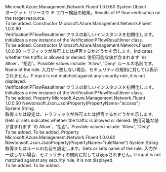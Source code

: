<Type Name="VerificationIPFlowResultInner" FullName="Microsoft.Azure.Management.Network.Fluent.Models.VerificationIPFlowResultInner">
  <TypeSignature Language="C#" Value="public class VerificationIPFlowResultInner" />
  <TypeSignature Language="ILAsm" Value=".class public auto ansi beforefieldinit VerificationIPFlowResultInner extends System.Object" />
  <TypeSignature Language="DocId" Value="T:Microsoft.Azure.Management.Network.Fluent.Models.VerificationIPFlowResultInner" />
  <TypeSignature Language="VB.NET" Value="Public Class VerificationIPFlowResultInner" />
  <TypeSignature Language="F#" Value="type VerificationIPFlowResultInner = class" />
  <AssemblyInfo>
    <AssemblyName>Microsoft.Azure.Management.Network.Fluent</AssemblyName>
    <AssemblyVersion>1.0.0.60</AssemblyVersion>
  </AssemblyInfo>
  <Base>
    <BaseTypeName>System.Object</BaseTypeName>
  </Base>
  <Interfaces />
  <Docs>
    <summary>
            <span data-ttu-id="fff19-101">ターゲット リソースで IP フロー検証の結果。</span><span class="sxs-lookup"><span data-stu-id="fff19-101">Results of IP flow verification on the target resource.</span></span>
            </summary>
    <remarks>To be added.</remarks>
  </Docs>
  <Members>
    <Member MemberName=".ctor">
      <MemberSignature Language="C#" Value="public VerificationIPFlowResultInner ();" />
      <MemberSignature Language="ILAsm" Value=".method public hidebysig specialname rtspecialname instance void .ctor() cil managed" />
      <MemberSignature Language="DocId" Value="M:Microsoft.Azure.Management.Network.Fluent.Models.VerificationIPFlowResultInner.#ctor" />
      <MemberSignature Language="VB.NET" Value="Public Sub New ()" />
      <MemberType>Constructor</MemberType>
      <AssemblyInfo>
        <AssemblyName>Microsoft.Azure.Management.Network.Fluent</AssemblyName>
        <AssemblyVersion>1.0.0.60</AssemblyVersion>
      </AssemblyInfo>
      <Parameters />
      <Docs>
        <summary>
            <span data-ttu-id="fff19-102">VerificationIPFlowResultInner クラスの新しいインスタンスを初期化します。</span><span class="sxs-lookup"><span data-stu-id="fff19-102">Initializes a new instance of the VerificationIPFlowResultInner class.</span></span>
            </summary>
        <remarks>To be added.</remarks>
      </Docs>
    </Member>
    <Member MemberName=".ctor">
      <MemberSignature Language="C#" Value="public VerificationIPFlowResultInner (string access = null, string ruleName = null);" />
      <MemberSignature Language="ILAsm" Value=".method public hidebysig specialname rtspecialname instance void .ctor(string access, string ruleName) cil managed" />
      <MemberSignature Language="DocId" Value="M:Microsoft.Azure.Management.Network.Fluent.Models.VerificationIPFlowResultInner.#ctor(System.String,System.String)" />
      <MemberSignature Language="VB.NET" Value="Public Sub New (Optional access As String = null, Optional ruleName As String = null)" />
      <MemberSignature Language="F#" Value="new Microsoft.Azure.Management.Network.Fluent.Models.VerificationIPFlowResultInner : string * string -&gt; Microsoft.Azure.Management.Network.Fluent.Models.VerificationIPFlowResultInner" Usage="new Microsoft.Azure.Management.Network.Fluent.Models.VerificationIPFlowResultInner (access, ruleName)" />
      <MemberType>Constructor</MemberType>
      <AssemblyInfo>
        <AssemblyName>Microsoft.Azure.Management.Network.Fluent</AssemblyName>
        <AssemblyVersion>1.0.0.60</AssemblyVersion>
      </AssemblyInfo>
      <Parameters>
        <Parameter Name="access" Type="System.String" />
        <Parameter Name="ruleName" Type="System.String" />
      </Parameters>
      <Docs>
        <param name="access"><span data-ttu-id="fff19-103">トラフィックが許可または拒否するかどうかを示します。</span><span class="sxs-lookup"><span data-stu-id="fff19-103">Indicates whether the traffic is allowed or denied.</span></span> <span data-ttu-id="fff19-104">使用可能な値が含まれます 'の Allow'、'拒否'。</span><span class="sxs-lookup"><span data-stu-id="fff19-104">Possible values include: 'Allow', 'Deny'</span></span></param>
        <param name="ruleName"><span data-ttu-id="fff19-105">ルールの名前です。</span><span class="sxs-lookup"><span data-stu-id="fff19-105">Name of the rule.</span></span> <span data-ttu-id="fff19-106">入力が一致しない場合、セキュリティの規則に対しては表示されません。</span><span class="sxs-lookup"><span data-stu-id="fff19-106">If input is not matched against any security rule, it is not displayed.</span></span></param>
        <summary>
            <span data-ttu-id="fff19-107">VerificationIPFlowResultInner クラスの新しいインスタンスを初期化します。</span><span class="sxs-lookup"><span data-stu-id="fff19-107">Initializes a new instance of the VerificationIPFlowResultInner class.</span></span>
            </summary>
        <remarks>To be added.</remarks>
      </Docs>
    </Member>
    <Member MemberName="Access">
      <MemberSignature Language="C#" Value="public string Access { get; set; }" />
      <MemberSignature Language="ILAsm" Value=".property instance string Access" />
      <MemberSignature Language="DocId" Value="P:Microsoft.Azure.Management.Network.Fluent.Models.VerificationIPFlowResultInner.Access" />
      <MemberSignature Language="VB.NET" Value="Public Property Access As String" />
      <MemberSignature Language="F#" Value="member this.Access : string with get, set" Usage="Microsoft.Azure.Management.Network.Fluent.Models.VerificationIPFlowResultInner.Access" />
      <MemberType>Property</MemberType>
      <AssemblyInfo>
        <AssemblyName>Microsoft.Azure.Management.Network.Fluent</AssemblyName>
        <AssemblyVersion>1.0.0.60</AssemblyVersion>
      </AssemblyInfo>
      <Attributes>
        <Attribute>
          <AttributeName>Newtonsoft.Json.JsonProperty(PropertyName="access")</AttributeName>
        </Attribute>
      </Attributes>
      <ReturnValue>
        <ReturnType>System.String</ReturnType>
      </ReturnValue>
      <Docs>
        <summary>
            <span data-ttu-id="fff19-108">取得または設定は、トラフィックが許可または拒否するかどうかを示します。</span><span class="sxs-lookup"><span data-stu-id="fff19-108">Gets or sets indicates whether the traffic is allowed or denied.</span></span>
            <span data-ttu-id="fff19-109">使用可能な値が含まれます 'の Allow'、'拒否'。</span><span class="sxs-lookup"><span data-stu-id="fff19-109">Possible values include: 'Allow', 'Deny'</span></span>
            </summary>
        <value>To be added.</value>
        <remarks>To be added.</remarks>
      </Docs>
    </Member>
    <Member MemberName="RuleName">
      <MemberSignature Language="C#" Value="public string RuleName { get; set; }" />
      <MemberSignature Language="ILAsm" Value=".property instance string RuleName" />
      <MemberSignature Language="DocId" Value="P:Microsoft.Azure.Management.Network.Fluent.Models.VerificationIPFlowResultInner.RuleName" />
      <MemberSignature Language="VB.NET" Value="Public Property RuleName As String" />
      <MemberSignature Language="F#" Value="member this.RuleName : string with get, set" Usage="Microsoft.Azure.Management.Network.Fluent.Models.VerificationIPFlowResultInner.RuleName" />
      <MemberType>Property</MemberType>
      <AssemblyInfo>
        <AssemblyName>Microsoft.Azure.Management.Network.Fluent</AssemblyName>
        <AssemblyVersion>1.0.0.60</AssemblyVersion>
      </AssemblyInfo>
      <Attributes>
        <Attribute>
          <AttributeName>Newtonsoft.Json.JsonProperty(PropertyName="ruleName")</AttributeName>
        </Attribute>
      </Attributes>
      <ReturnValue>
        <ReturnType>System.String</ReturnType>
      </ReturnValue>
      <Docs>
        <summary>
            <span data-ttu-id="fff19-110">取得またはルールの名前を設定します。</span><span class="sxs-lookup"><span data-stu-id="fff19-110">Gets or sets name of the rule.</span></span> <span data-ttu-id="fff19-111">入力が一致しない場合、セキュリティの規則に対しては表示されません。</span><span class="sxs-lookup"><span data-stu-id="fff19-111">If input is not matched against any security rule, it is not displayed.</span></span>
            </summary>
        <value>To be added.</value>
        <remarks>To be added.</remarks>
      </Docs>
    </Member>
  </Members>
</Type>
